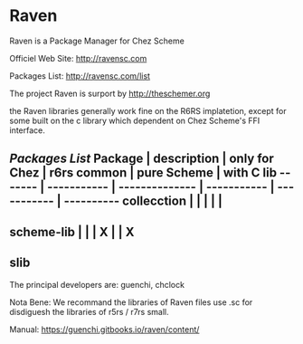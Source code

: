 # Raven
Raven is a Package Manager for Chez Scheme

Officiel Web Site: http://ravensc.com

Packages List: http://ravensc.com/list

The project Raven is surport by http://theschemer.org


the Raven libraries generally work fine on the R6RS implatetion, except for some built on the c library which dependent on Chez Scheme's FFI interface. 


***Packages List***
Package | description |  only for Chez | r6rs common | pure Scheme | with C lib
------- | ----------- | -------------- | ----------- | ----------- | ----------
collecction |         |                |             |             |
-----------------------------------------------------------------
scheme-lib |          |               | X |         | X         
-----------------------------------------------------------------
slib
-----------------------------------------------------------------


The principal developers are: guenchi, chclock

Nota Bene: We recommand the libraries of Raven files use .sc for disdiguesh the libraries of r5rs / r7rs small.

Manual: https://guenchi.gitbooks.io/raven/content/



